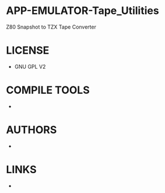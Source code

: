 APP-EMULATOR-Tape_Utilities
===========================

Z80 Snapshot to TZX Tape Converter

LICENSE
===============
* GNU GPL V2

COMPILE TOOLS
===============
* 

AUTHORS
===============
* 

LINKS
===============
* 
